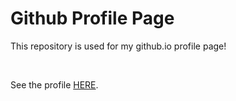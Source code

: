 # Github Profile Page

This repository is used for my github.io profile page!

</br>

See the profile [HERE](https://deviljin112.github.io).
